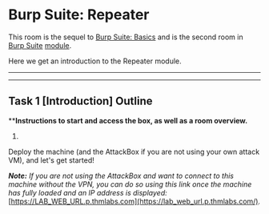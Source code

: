   # Burp Suite: Repeater
  
  This room is the sequel to [Burp Suite: Basics](../burpsuitebasics/README.md) and is the second room in [Burp Suite](../README.md) [module](../../README.md).
  
  Here we get an introduction to the Repeater module.
  
  ---
  ---
  
  ## Task 1 [Introduction] Outline
  
  ****Instructions to start and access the box, as well as a room overview.**
  
  1.   
Deploy the machine (and the AttackBox if you are not using your own attack VM), and let's get started!  

_**Note:** If you are not using the AttackBox and want to connect to this machine without the VPN, you can do so using this link once the machine has fully loaded and an IP address is displayed:_ [https://LAB_WEB_URL.p.thmlabs.com](https://lab_web_url.p.thmlabs.com/)_._